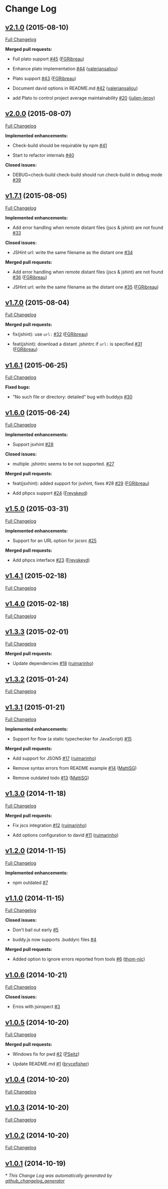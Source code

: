 # Change Log

## [v2.1.0](https://github.com/fgribreau/check-build/tree/v2.1.0) (2015-08-10)

[Full Changelog](https://github.com/fgribreau/check-build/compare/v2.0.0...v2.1.0)

**Merged pull requests:**

- Full plato support [\#45](https://github.com/FGRibreau/check-build/pull/45) ([FGRibreau](https://github.com/FGRibreau))

- Enhance plato implementation [\#44](https://github.com/FGRibreau/check-build/pull/44) ([valeriansaliou](https://github.com/valeriansaliou))

- Plato support [\#43](https://github.com/FGRibreau/check-build/pull/43) ([FGRibreau](https://github.com/FGRibreau))

- Document david options in README.md [\#42](https://github.com/FGRibreau/check-build/pull/42) ([valeriansaliou](https://github.com/valeriansaliou))

- add Plato to control project average maintainability [\#20](https://github.com/FGRibreau/check-build/pull/20) ([julien-leroy](https://github.com/julien-leroy))

## [v2.0.0](https://github.com/fgribreau/check-build/tree/v2.0.0) (2015-08-07)

[Full Changelog](https://github.com/fgribreau/check-build/compare/v1.7.1...v2.0.0)

**Implemented enhancements:**

- Check-build should be requirable by npm [\#41](https://github.com/FGRibreau/check-build/issues/41)

- Start to refactor internals [\#40](https://github.com/FGRibreau/check-build/issues/40)

**Closed issues:**

- DEBUG=check-build check-build should run check-build in debug mode [\#39](https://github.com/FGRibreau/check-build/issues/39)

## [v1.7.1](https://github.com/fgribreau/check-build/tree/v1.7.1) (2015-08-05)

[Full Changelog](https://github.com/fgribreau/check-build/compare/v1.7.0...v1.7.1)

**Implemented enhancements:**

- Add error handling when remote distant files \(jscs & jshint\) are not found [\#33](https://github.com/FGRibreau/check-build/issues/33)

**Closed issues:**

- JSHint url: write the same filename as the distant one [\#34](https://github.com/FGRibreau/check-build/issues/34)

**Merged pull requests:**

- Add error handling when remote distant files \(jscs & jshint\) are not found [\#36](https://github.com/FGRibreau/check-build/pull/36) ([FGRibreau](https://github.com/FGRibreau))

- JSHint url: write the same filename as the distant one [\#35](https://github.com/FGRibreau/check-build/pull/35) ([FGRibreau](https://github.com/FGRibreau))

## [v1.7.0](https://github.com/fgribreau/check-build/tree/v1.7.0) (2015-08-04)

[Full Changelog](https://github.com/fgribreau/check-build/compare/v1.6.1...v1.7.0)

**Merged pull requests:**

- fix\(jshint\): use `url:` [\#32](https://github.com/FGRibreau/check-build/pull/32) ([FGRibreau](https://github.com/FGRibreau))

- feat\(jshint\): download a distant .jshintrc if `url:` is specified [\#31](https://github.com/FGRibreau/check-build/pull/31) ([FGRibreau](https://github.com/FGRibreau))

## [v1.6.1](https://github.com/fgribreau/check-build/tree/v1.6.1) (2015-06-25)

[Full Changelog](https://github.com/fgribreau/check-build/compare/v1.6.0...v1.6.1)

**Fixed bugs:**

- "No such file or directory: detailed" bug with buddyjs [\#30](https://github.com/FGRibreau/check-build/issues/30)

## [v1.6.0](https://github.com/fgribreau/check-build/tree/v1.6.0) (2015-06-24)

[Full Changelog](https://github.com/fgribreau/check-build/compare/v1.5.0...v1.6.0)

**Implemented enhancements:**

- Support jsxhint [\#28](https://github.com/FGRibreau/check-build/issues/28)

**Closed issues:**

- multiple .jshintrc seems to be not supported.  [\#27](https://github.com/FGRibreau/check-build/issues/27)

**Merged pull requests:**

- feat\(jsxhint\): added support for jsxhint, fixes \#28 [\#29](https://github.com/FGRibreau/check-build/pull/29) ([FGRibreau](https://github.com/FGRibreau))

- Add phpcs support [\#24](https://github.com/FGRibreau/check-build/pull/24) ([Freyskeyd](https://github.com/Freyskeyd))

## [v1.5.0](https://github.com/fgribreau/check-build/tree/v1.5.0) (2015-03-31)

[Full Changelog](https://github.com/fgribreau/check-build/compare/v1.4.1...v1.5.0)

**Implemented enhancements:**

- Support for an URL option for jscsrc [\#25](https://github.com/FGRibreau/check-build/issues/25)

**Merged pull requests:**

- Add phpcs interface [\#23](https://github.com/FGRibreau/check-build/pull/23) ([Freyskeyd](https://github.com/Freyskeyd))

## [v1.4.1](https://github.com/fgribreau/check-build/tree/v1.4.1) (2015-02-18)

[Full Changelog](https://github.com/fgribreau/check-build/compare/v1.4.0...v1.4.1)

## [v1.4.0](https://github.com/fgribreau/check-build/tree/v1.4.0) (2015-02-18)

[Full Changelog](https://github.com/fgribreau/check-build/compare/v1.3.3...v1.4.0)

## [v1.3.3](https://github.com/fgribreau/check-build/tree/v1.3.3) (2015-02-01)

[Full Changelog](https://github.com/fgribreau/check-build/compare/v1.3.2...v1.3.3)

**Merged pull requests:**

- Update dependencies [\#18](https://github.com/FGRibreau/check-build/pull/18) ([ruimarinho](https://github.com/ruimarinho))

## [v1.3.2](https://github.com/fgribreau/check-build/tree/v1.3.2) (2015-01-24)

[Full Changelog](https://github.com/fgribreau/check-build/compare/v1.3.1...v1.3.2)

## [v1.3.1](https://github.com/fgribreau/check-build/tree/v1.3.1) (2015-01-21)

[Full Changelog](https://github.com/fgribreau/check-build/compare/v1.3.0...v1.3.1)

**Implemented enhancements:**

- Support for flow \(a static typechecker for JavaScript\) [\#15](https://github.com/FGRibreau/check-build/issues/15)

**Merged pull requests:**

- Add support for JSON5 [\#17](https://github.com/FGRibreau/check-build/pull/17) ([ruimarinho](https://github.com/ruimarinho))

- Remove syntax errors from README example [\#14](https://github.com/FGRibreau/check-build/pull/14) ([MattiSG](https://github.com/MattiSG))

- Remove outdated todo [\#13](https://github.com/FGRibreau/check-build/pull/13) ([MattiSG](https://github.com/MattiSG))

## [v1.3.0](https://github.com/fgribreau/check-build/tree/v1.3.0) (2014-11-18)

[Full Changelog](https://github.com/fgribreau/check-build/compare/v1.2.0...v1.3.0)

**Merged pull requests:**

- Fix jscs integration [\#12](https://github.com/FGRibreau/check-build/pull/12) ([ruimarinho](https://github.com/ruimarinho))

- Add options configuration to david [\#11](https://github.com/FGRibreau/check-build/pull/11) ([ruimarinho](https://github.com/ruimarinho))

## [v1.2.0](https://github.com/fgribreau/check-build/tree/v1.2.0) (2014-11-15)

[Full Changelog](https://github.com/fgribreau/check-build/compare/v1.1.0...v1.2.0)

**Implemented enhancements:**

- npm outdated [\#7](https://github.com/FGRibreau/check-build/issues/7)

## [v1.1.0](https://github.com/fgribreau/check-build/tree/v1.1.0) (2014-11-15)

[Full Changelog](https://github.com/fgribreau/check-build/compare/v1.0.6...v1.1.0)

**Closed issues:**

- Don't bail out early [\#5](https://github.com/FGRibreau/check-build/issues/5)

- buddy.js now supports .buddyrc files [\#4](https://github.com/FGRibreau/check-build/issues/4)

**Merged pull requests:**

- Added option to ignore errors reported from tools [\#6](https://github.com/FGRibreau/check-build/pull/6) ([thom-nic](https://github.com/thom-nic))

## [v1.0.6](https://github.com/fgribreau/check-build/tree/v1.0.6) (2014-10-21)

[Full Changelog](https://github.com/fgribreau/check-build/compare/v1.0.5...v1.0.6)

**Closed issues:**

- Erros with jsinspect [\#3](https://github.com/FGRibreau/check-build/issues/3)

## [v1.0.5](https://github.com/fgribreau/check-build/tree/v1.0.5) (2014-10-20)

[Full Changelog](https://github.com/fgribreau/check-build/compare/v1.0.4...v1.0.5)

**Merged pull requests:**

- Windows fix for pwd [\#2](https://github.com/FGRibreau/check-build/pull/2) ([PSeitz](https://github.com/PSeitz))

- Update README.md [\#1](https://github.com/FGRibreau/check-build/pull/1) ([brycefisher](https://github.com/brycefisher))

## [v1.0.4](https://github.com/fgribreau/check-build/tree/v1.0.4) (2014-10-20)

[Full Changelog](https://github.com/fgribreau/check-build/compare/v1.0.3...v1.0.4)

## [v1.0.3](https://github.com/fgribreau/check-build/tree/v1.0.3) (2014-10-20)

[Full Changelog](https://github.com/fgribreau/check-build/compare/v1.0.2...v1.0.3)

## [v1.0.2](https://github.com/fgribreau/check-build/tree/v1.0.2) (2014-10-20)

[Full Changelog](https://github.com/fgribreau/check-build/compare/v1.0.1...v1.0.2)

## [v1.0.1](https://github.com/fgribreau/check-build/tree/v1.0.1) (2014-10-19)



\* *This Change Log was automatically generated by [github_changelog_generator](https://github.com/skywinder/Github-Changelog-Generator)*
